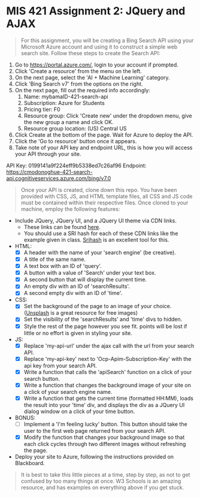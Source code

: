 # MIS 421 Assignment 2: JQuery and AJAX

>For this assignment, you will be creating a Bing Search API using your Microsoft Azure account and using it to construct a simple web search site. Follow these steps to create the Search API:
  1. Go to https://portal.azure.com/, login to your account if prompted.
  2. Click 'Create a resource' from the menu on the left.
  3. On the next page, select the 'AI + Machine Learning' category.
  4. Click 'Bing Search v7' from the options on the right.
  5. On the next page, fill out the required info accordingly:
     1. Name: mybamaID-421-search-api
     2. Subscription: Azure for Students
     3. Pricing tier: F0
     4. Resource group: Click 'Create new' under the dropdown menu, give the new group a name and click OK.
     5. Resource group location: (US) Central US
  6. Click Create at the bottom of the page. Wait for Azure to deploy the API.
  7. Click the 'Go to resource' button once it appears.
  8. Take note of your API key and endpoint URL, this is how you will access your API through your site.

  API Key: 0199141a9f224eff9b5338ed7c26af96
  Endpoint: https://cmodonoghue-421-search-api.cognitiveservices.azure.com/bing/v7.0

>Once your API is created, clone down this repo. You have been provided with CSS, JS, and HTML template files, all CSS and JS code must be contained within their respective files. Once cloned to your machine, employ the following features:
- Include JQuery, JQuery UI, and a JQuery UI theme via CDN links.
  - These links can be found [here](https://developers.google.com/speed/libraries/).
  - You should use a SRI hash for each of these CDN links like the example given in class. [Srihash](srihash.org) is an excellent tool for this.
- HTML:
  - [x] A header with the name of your 'search engine' (be creative).
  - [x] A title of the same name.
  - [x] A text box with an ID of 'query'.
  - [x] A button with a value of 'Search' under your text box.
  - [x] A second button that will display the current time.
  - [x] An empty div with an ID of 'searchResults'.
  - [x] A second empty div with an ID of 'time'.
- CSS:
  - [x] Set the background of the page to an image of your choice. ([Unsplash](unsplash.com) is a great resource for free images)
  - [x] Set the visibility of the 'searchResults' and 'time' divs to hidden.
  - [x] Style the rest of the page however you see fit. points will be lost if little or no effort is given in styling your site.
- JS:
  - [x] Replace 'my-api-url' under the ajax call with the url from your search API.
  - [x] Replace 'my-api-key' next to 'Ocp-Apim-Subscription-Key' with the api key from your search API.
  - [x] Write a function that calls the 'apiSearch' function on a click of your search button.
  - [x] Write a function that changes the background image of your site on a click of your search engine name.
  - [x] Write a function that gets the current time (formatted HH:MM), loads the result into your 'time' div, and displays the div as a JQuery UI dialog window on a click of your time button.
- BONUS:
  - [ ] Implement a 'I'm feeling lucky' button. This button should take the user to the first web page returned from your search API.
  - [x] Modify the function that changes your background image so that each click cycles through two different images without refreshing the page.
- Deploy your site to Azure, following the instructions provided on Blackboard.

> It is best to take this little pieces at a time, step by step, as not to get confused by too many things at once. W3 Schools is an amazing resource, and has examples on everything above if you get stuck.
